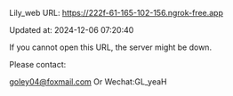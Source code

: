 Lily_web URL: https://222f-61-165-102-156.ngrok-free.app

Updated at: 2024-12-06 07:20:40

If you cannot open this URL, the server might be down.

Please contact: 

goley04@foxmail.com Or Wechat:GL_yeaH